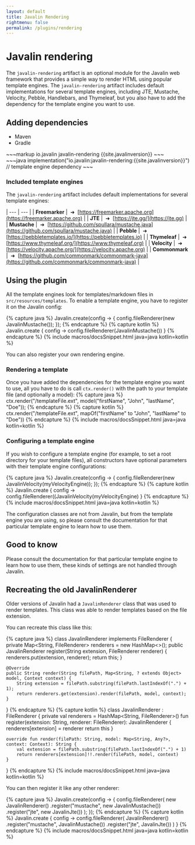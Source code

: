 ```yaml
---
layout: default
title: Javalin Rendering
rightmenu: false
permalink: /plugins/rendering
---
```


<h1 class="no-margin-top">Javalin rendering</h1>

The `javalin-rendering` artifact is an optional module for the Javalin web framework that
provides a simple way to render HTML using popular template engines.
The `javalin-rendering` artifact includes default implementations for several template engines,
including JTE, Mustache, Velocity, Pebble, Handlebars, and Thymeleaf, but you 
also have to add the dependency for the template engine you want to use.

## Adding dependencies
<div class="multitab-code dependencies" data-tab="1">
<ul>
    <li data-tab="1">Maven</li>
    <li data-tab="2">Gradle</li>
</ul>
<div data-tab="1" markdown="1">
~~~markup
<dependency>
    <groupId>io.javalin</groupId>
    <artifactId>javalin-rendering</artifactId>
    <version>{{site.javalinversion}}</version>
</dependency>
<dependency>
    <groupId><!-- template engine group --></groupId>
    <artifactId><!-- template engine artifact --></artifactId>
    <version><!-- template engine version --></version>
</dependency>
~~~
</div>

<div data-tab="2" markdown="1">
~~~java
implementation("io.javalin:javalin-rendering:{{site.javalinversion}}")
// template engine dependency
~~~
</div>
</div>

### Included template engines
The `javalin-rendering` artifact includes default implementations for several template engines:

| --- | --- |
| **Freemarker** | &nbsp;➜&nbsp; [https://freemarker.apache.org](https://freemarker.apache.org) |
| **JTE**        | &nbsp;➜&nbsp; [https://jte.gg/](https://jte.gg) |
| **Mustache**   | &nbsp;➜&nbsp; [https://github.com/spullara/mustache.java](https://github.com/spullara/mustache.java) |
| **Pebble**     | &nbsp;➜&nbsp; [https://pebbletemplates.io/](https://pebbletemplates.io) |
| **Thymeleaf**  | &nbsp;➜&nbsp; [https://www.thymeleaf.org/](https://www.thymeleaf.org) |
| **Velocity**   | &nbsp;➜&nbsp; [https://velocity.apache.org/](https://velocity.apache.org) |
| **Commonmark** | &nbsp;➜&nbsp; [https://github.com/commonmark/commonmark-java](https://github.com/commonmark/commonmark-java) |

## Using the plugin
All the template engines look for templates/markdown files in `src/resources/templates`.
To enable a template engine, you have to register it on the Javalin config:

{% capture java %}
Javalin.create(config -> {
    config.fileRenderer(new JavalinMustache());
});
{% endcapture %}
{% capture kotlin %}
Javalin.create { config ->
    config.fileRenderer(JavalinMustache())
}
{% endcapture %}
{% include macros/docsSnippet.html java=java kotlin=kotlin %}

You can also register your own rendering engine.

### Rendering a template
Once you have added the dependencies for the template engine you want to use,
all you have to do is call `ctx.render()` with the path to your template file (and optionally a model):
{% capture java %}
ctx.render("/templateFile.ext", model("firstName", "John", "lastName", "Doe"));
{% endcapture %}
{% capture kotlin %}
ctx.render("/templateFile.ext", mapOf("firstName" to "John", "lastName" to "Doe"))
{% endcapture %}
{% include macros/docsSnippet.html java=java kotlin=kotlin %}

### Configuring a template engine
If you wish to configure a template engine (for example, to set a root directory for your template files),
all constructors have optional parameters with their template engine configurations:

{% capture java %}
Javalin.create(config -> {
    config.fileRenderer(new JavalinVelocity(myVelocityEngine));
});
{% endcapture %}
{% capture kotlin %}
Javalin.create { config ->
    config.fileRenderer((JavalinVelocity(myVelocityEngine)
}
{% endcapture %}
{% include macros/docsSnippet.html java=java kotlin=kotlin %}

The configuration classes are not from Javalin, but from the template engine you are using, 
so please consult the documentation for that particular template engine to learn how to use them.

## Good to know
Please consult the documentation for that particular template engine to learn how to use
them, these kinds of settings are not handled through Javalin.

## Recreating the old JavalinRenderer
Older versions of Javalin had a `JavalinRenderer` class that was used to render templates.
This class was able to render templates based on the file extension.

You can recreate this class like this:

{% capture java %}
class JavalinRenderer implements FileRenderer {
    private Map<String, FileRenderer> renderers = new HashMap<>();
    public JavalinRenderer register(String extension, FileRenderer renderer) {
        renderers.put(extension, renderer);
        return this;
    }

    @Override
    public String render(String filePath, Map<String, ? extends Object> model, Context context) {
        String extension = filePath.substring(filePath.lastIndexOf(".") + 1);
        return renderers.get(extension).render(filePath, model, context);
    }
}
{% endcapture %}
{% capture kotlin %}
class JavalinRenderer : FileRenderer {
    private val renderers = HashMap<String, FileRenderer>()
    fun register(extension: String, renderer: FileRenderer): JavalinRenderer {
        renderers[extension] = renderer
        return this
    }


    override fun render(filePath: String, model: Map<String, Any?>, context: Context): String {
        val extension = filePath.substring(filePath.lastIndexOf(".") + 1)
        return renderers[extension]!!.render(filePath, model, context)
    }
}
{% endcapture %}
{% include macros/docsSnippet.html java=java kotlin=kotlin %}

You can then register it like any other renderer:

{% capture java %}
Javalin.create(config -> {
    config.fileRenderer(
        new JavalinRenderer()
            .register("mustache", new JavalinMustache())
            .register("jte", new JavalinJte())
    );
});
{% endcapture %}
{% capture kotlin %}
Javalin.create { config ->
    config.fileRenderer(
        JavalinRenderer()
            .register("mustache", JavalinMustache())
            .register("jte", JavalinJte())
    )
}
{% endcapture %}
{% include macros/docsSnippet.html java=java kotlin=kotlin %}

